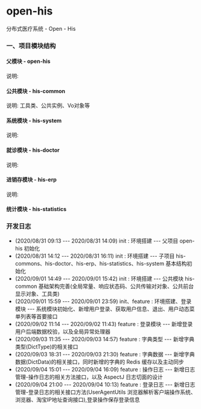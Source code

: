 # open-his
分布式医疗系统 - Open - His

### 一、项目模块结构
#### 父模块 - open-his
说明:
#### 公共模块 - his-common
说明: 工具类、公共实例、Vo对象等
#### 系统模块 - his-system
说明:
#### 就诊模块 - his-doctor
说明:
#### 进销存模块 - his-erp
说明:
#### 统计模块 - his-statistics

### 开发日志
* (2020/08/31 09:13 --- 2020/08/31 14:09) init : 环境搭建 --- 父项目 open-his 初始化
* (2020/08/31 14:12 --- 2020/08/31 16:11) init : 环境搭建 --- 子项目 his-commons、his-doctor、his-erp、his-statistics、his-system 基本结构初始化
* (2020/09/01 14:49 --- 2020/09/01 15:42) init : 环境搭建 --- 公共模块 his-common 基础架构完善(全局常量、响应状态码、公共传输对对象、公共前台显示对象、工具类)
* (2020/09/01 15:59 --- 2020/09/01 23:59) init、feature : 环境搭建、登录模块 --- 系统模块初始化、新增用户登录、获取用户信息、退出、用户动态菜单列表等首要接口
* (2020/09/02 11:14 --- 2020/09/02 11:43) feature : 登录模块 --- 新增登录用户后端数据校验，以及全局异常处理器
* (2020/09/03 11:35 --- 2020/09/03 14:57) feature : 字典类型 --- 新增字典类型(DictType)的相关接口
* (2020/09/03 18:31 --- 2020/09/03 21:30) feature : 字典数据 --- 新增字典数据(DictData)的相关接口，同时新增的字典的 Redis 缓存以及主动同步
* (2020/09/04 15:01 --- 2020/09/04 16:09) feature : 操作日志 --- 新增日志管理-操作日志的相关方法接口，以及 AspectJ 日志切面的设计
* (2020/09/04 21:00 --- 2020/09/04 10:13) feature : 登录日志 --- 新增日志管理-登录日志的相关接口方法(UserAgentUtils 浏览器解析客户端操作系统、浏览器、淘宝IP地址查询接口),登录操作保存登录信息

